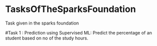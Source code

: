 # TasksOfTheSparksFoundation
Task given in the sparks foundation

#Task 1 : Prediction using Supervised ML: Predict the percentage of an student based on no of the study hours.

